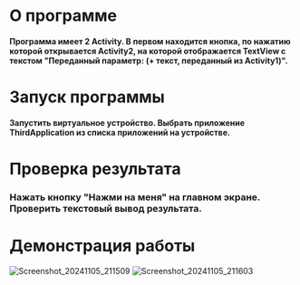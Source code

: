 # О программе

#### Программа имеет 2 Activity. В первом находится кнопка, по нажатию которой открывается Activity2, на которой отображается TextView с текстом "Переданный параметр: (+ текст, переданный из Activity1)".

# Запуск программы

#### Запустить виртуальное устройство. Выбрать приложение ThirdApplication из списка приложений на устройстве.

# Проверка результата

### Нажать кнопку "Нажми на меня" на главном экране. Проверить текстовый вывод результата.

# Демонстрация работы
![Screenshot_20241105_211509](https://github.com/user-attachments/assets/8d617dde-2ae6-4ce8-8f48-1210fca224fb)
![Screenshot_20241105_211603](https://github.com/user-attachments/assets/06d1b5ea-22d8-4979-b538-5df8ab633391)
